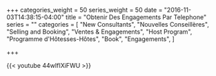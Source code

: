 +++
categories_weight = 50
series_weight = 50
date = "2016-11-03T14:38:15-04:00"
title = "Obtenir Des Engagements Par Telephone"
series = ""
categories = [
  "New Consultants",
  "Nouvelles Conseillères",
  "Selling and Booking",
  "Ventes & Engagements",
  "Host Program",
  "Programme d'Hôtesses-Hôtes",
  "Book",
  "Engagements",
]

+++

{{< youtube 44wIfIXiFWU >}}

